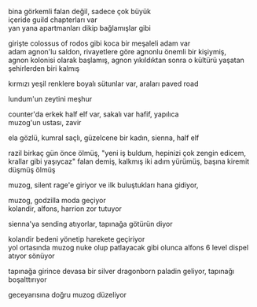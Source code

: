 bina görkemli falan değil, sadece çok büyük  
içeride guild chapterları var  
yan yana apartmanları dikip bağlamışlar gibi  
  
  
  
girişte colossus of rodos gibi koca bir meşaleli adam var  
adam agnon'lu saldon, rivayetlere göre agnonlu önemli bir kişiymiş,  
agnon kolonisi olarak başlamış, agnon yıkıldıktan sonra o kültürü yaşatan şehirlerden biri kalmış  
  
kırmızı yeşil renklere boyalı sütunlar var, araları paved road  
  
  
lundum'un zeytini meşhur  
  
  
  
  
counter'da erkek half elf var, sakalı var hafif, yapılıca  
muzog'un ustası, zavir  
  
  
ela gözlü, kumral saçlı, güzelcene bir kadın, sienna, half elf  
  
  
razil birkaç gün önce ölmüş, "yeni iş buldum, hepinizi çok zengin edicem, krallar gibi yaşıycaz" falan demiş, kalkmış iki adım yürümüş, başına kiremit düşmüş ölmüş  
  
muzog, silent rage'e giriyor ve ilk buluştukları hana gidiyor,  
  
  
muzog, godzilla moda geçiyor  
kolandir, alfons, harrion zor tutuyor  
  
sienna'ya sending atıyorlar, tapınağa götürün diyor  
  
kolandir bedeni yönetip harekete geçiriyor  
yol ortasında muzog nuke olup patlayacak gibi olunca alfons 6 level dispel atıyor sönüyor  
  
tapınağa girince devasa bir silver dragonborn paladin geliyor, tapınağı boşalttırıyor  
  
geceyarısına doğru muzog düzeliyor